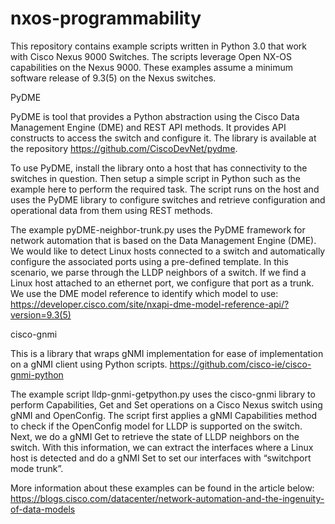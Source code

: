 # nxos-programmability

This repository contains example scripts written in Python 3.0 that work with Cisco Nexus 9000 Switches. The scripts leverage Open NX-OS capabilities on the Nexus 9000. These examples assume a minimum software release of 9.3(5) on the Nexus switches.


PyDME

PyDME is tool that provides a Python abstraction using the Cisco Data Management Engine (DME) and REST API methods. It provides API constructs to access the switch and configure it. The library is available at the repository https://github.com/CiscoDevNet/pydme.

To use PyDME, install the library onto a host that has connectivity to the switches in question. Then setup a simple script in Python such as the example here to perform the required task. The script runs on the host and uses the PyDME library to configure switches and retrieve configuration and operational data from them using REST methods.

The example pyDME-neighbor-trunk.py uses the PyDME framework for network automation that is based on the Data Management Engine (DME). We would like to detect Linux hosts connected to a switch and automatically configure the associated ports using a pre-defined template. In this scenario, we parse through the LLDP neighbors of a switch. If we find a Linux host attached to an ethernet port, we configure that port as a trunk. We use the DME model reference to identify which model to use:
https://developer.cisco.com/site/nxapi-dme-model-reference-api/?version=9.3(5)




cisco-gnmi

This is a library that wraps gNMI implementation for ease of implementation on a gNMI client using Python scripts.
https://github.com/cisco-ie/cisco-gnmi-python

The example script lldp-gnmi-getpython.py uses the cisco-gnmi library to perform Capabilities, Get and Set operations on a Cisco Nexus switch using gNMI and OpenConfig. The script first applies a gNMI Capabilities method to check if the OpenConfig model for LLDP is supported on the switch. Next, we do a gNMI Get to retrieve the state of LLDP neighbors on the switch. With this information, we can extract the interfaces where a Linux host is detected and do a gNMI Set to set our interfaces with “switchport mode trunk”. 




More information about these examples can be found in the article below:
https://blogs.cisco.com/datacenter/network-automation-and-the-ingenuity-of-data-models



